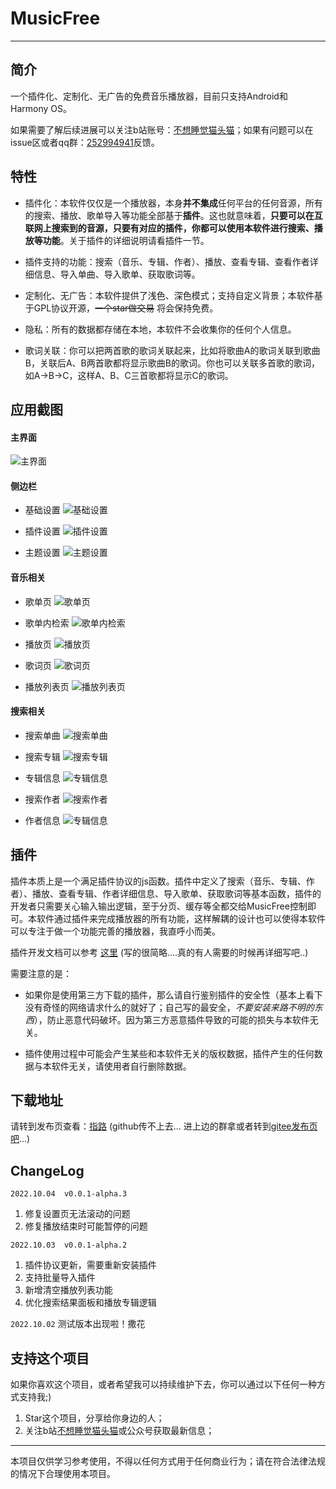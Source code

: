 # MusicFree
---
## 简介
一个插件化、定制化、无广告的免费音乐播放器，目前只支持Android和Harmony OS。

如果需要了解后续进展可以关注b站账号：[不想睡觉猫头猫](https://space.bilibili.com/12866223)；如果有问题可以在issue区或者qq群：[252994941](https://jq.qq.com/?_wv=1027&k=igip9n4T)反馈。

## 特性
- 插件化：本软件仅仅是一个播放器，本身**并不集成**任何平台的任何音源，所有的搜索、播放、歌单导入等功能全部基于**插件**。这也就意味着，**只要可以在互联网上搜索到的音源，只要有对应的插件，你都可以使用本软件进行搜索、播放等功能**。关于插件的详细说明请看插件一节。

- 插件支持的功能：搜索（音乐、专辑、作者）、播放、查看专辑、查看作者详细信息、导入单曲、导入歌单、获取歌词等。

- 定制化、无广告：本软件提供了浅色、深色模式；支持自定义背景；本软件基于GPL协议开源，~~一个star做交易~~ 将会保持免费。
- 隐私：所有的数据都存储在本地，本软件不会收集你的任何个人信息。
- 歌词关联：你可以把两首歌的歌词关联起来，比如将歌曲A的歌词关联到歌曲B，关联后A、B两首歌都将显示歌曲B的歌词。你也可以关联多首歌的歌词，如A->B->C，这样A、B、C三首歌都将显示C的歌词。

## 应用截图
#### 主界面
![主界面](./.imgs/main.jpg)

#### 侧边栏
- 基础设置
![基础设置](./.imgs/basic-setting.jpg)

- 插件设置
![插件设置](./.imgs/plugin-setting.jpg)

- 主题设置
![主题设置](./.imgs/theme-setting.jpg)

#### 音乐相关
- 歌单页
![歌单页](./.imgs/song-sheet.jpg)

- 歌单内检索
![歌单内检索](./.imgs/search-in-sheet.jpg)

- 播放页
![播放页](./.imgs/song-cover.jpg)

- 歌词页
![歌词页](./.imgs/song-lrc.jpg)

- 播放列表页
![播放列表页](./.imgs/play-list.jpg)

#### 搜索相关
- 搜索单曲
![搜索单曲](./.imgs/search.jpg)

- 搜索专辑
![搜索专辑](./.imgs/search-album.jpg)

- 专辑信息
![专辑信息](./.imgs/album-detail.jpg)

- 搜索作者
![搜索作者](./.imgs/search-artist.jpg)

- 作者信息
![专辑信息](./.imgs/artist-detail.jpg)


## 插件
插件本质上是一个满足插件协议的js函数。插件中定义了搜索（音乐、专辑、作者）、播放、查看专辑、作者详细信息、导入歌单、获取歌词等基本函数，插件的开发者只需要关心输入输出逻辑，至于分页、缓存等全都交给MusicFree控制即可。本软件通过插件来完成播放器的所有功能，这样解耦的设计也可以使得本软件可以专注于做一个功能完善的播放器，我直呼小而美。  

插件开发文档可以参考 [这里](http://blog.upup.fun/2022/09/15/%E5%BC%80%E5%8F%91MusicFree%E6%8F%92%E4%BB%B6/) (写的很简略....真的有人需要的时候再详细写吧..)


需要注意的是：
- 如果你是使用第三方下载的插件，那么请自行鉴别插件的安全性（基本上看下没有奇怪的网络请求什么的就好了；自己写的最安全，*不要安装来路不明的东西*），防止恶意代码破坏。因为第三方恶意插件导致的可能的损失与本软件无关。

- 插件使用过程中可能会产生某些和本软件无关的版权数据，插件产生的任何数据与本软件无关，请使用者自行删除数据。

## 下载地址
请转到发布页查看：[指路](https://github.com/maotoumao/MusicFree/releases) (github传不上去... 进上边的群拿或者转到[gitee发布页吧](https://gitee.com/maotoumao/MusicFree/releases)...)


## ChangeLog
`2022.10.04  v0.0.1-alpha.3`
1. 修复设置页无法滚动的问题
2. 修复播放结束时可能暂停的问题

`2022.10.03  v0.0.1-alpha.2`
1. 插件协议更新，需要重新安装插件
2. 支持批量导入插件
3. 新增清空播放列表功能
4. 优化搜索结果面板和播放专辑逻辑

`2022.10.02`
测试版本出现啦！撒花

## 支持这个项目
如果你喜欢这个项目，或者希望我可以持续维护下去，你可以通过以下任何一种方式支持我;)
1. Star这个项目，分享给你身边的人；
2. 关注b站[不想睡觉猫头猫](https://space.bilibili.com/12866223)或公众号获取最新信息；


---
本项目仅供学习参考使用，不得以任何方式用于任何商业行为；请在符合法律法规的情况下合理使用本项目。